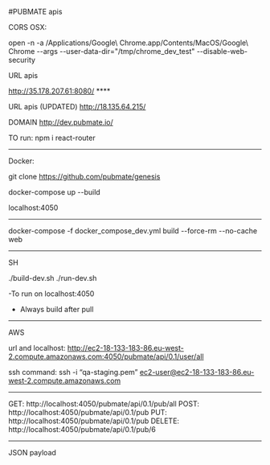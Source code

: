 #PUBMATE apis

CORS OSX:

open -n -a /Applications/Google\ Chrome.app/Contents/MacOS/Google\ Chrome --args --user-data-dir="/tmp/chrome_dev_test" --disable-web-security

URL apis

http://35.178.207.61:8080/ \*\*\*\*

URL apis (UPDATED)
http://18.135.64.215/

DOMAIN
http://dev.pubmate.io/

TO run:
npm i react-router

---

Docker:

git clone https://github.com/pubmate/genesis

docker-compose up --build

localhost:4050

---

docker-compose -f docker_compose_dev.yml build --force-rm --no-cache web

---

SH

./build-dev.sh
./run-dev.sh

-To run on localhost:4050

- Always build after pull

---

AWS

url and localhost:
http://ec2-18-133-183-86.eu-west-2.compute.amazonaws.com:4050/pubmate/api/0.1/user/all

ssh command:
ssh -i “qa-staging.pem” ec2-user@ec2-18-133-183-86.eu-west-2.compute.amazonaws.com

---

GET: http://localhost:4050/pubmate/api/0.1/pub/all
POST: http://localhost:4050/pubmate/api/0.1/pub
PUT: http://localhost:4050/pubmate/api/0.1/pub
DELETE: http://localhost:4050/pubmate/api/0.1/pub/6

---

JSON payload
